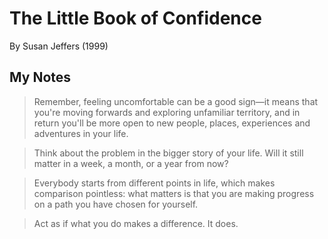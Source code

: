 # The Little Book of Confidence

By Susan Jeffers (1999)

## My Notes

> Remember, feeling uncomfortable can be a good sign—it means that you're moving forwards and exploring unfamiliar territory, and in return you'll be more open to new people, places, experiences and adventures in your life.

> Think about the problem in the bigger story of your life. Will it still matter in a week, a month, or a year from now?

> Everybody starts from different points in life, which makes comparison pointless: what matters is that you are making progress on a path you have chosen for yourself.

> Act as if what you do makes a difference. It does.